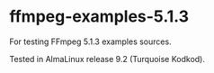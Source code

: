 # ffmpeg-examples-5.1.3
For testing FFmpeg 5.1.3 examples sources.

Tested in AlmaLinux release 9.2 (Turquoise Kodkod).


